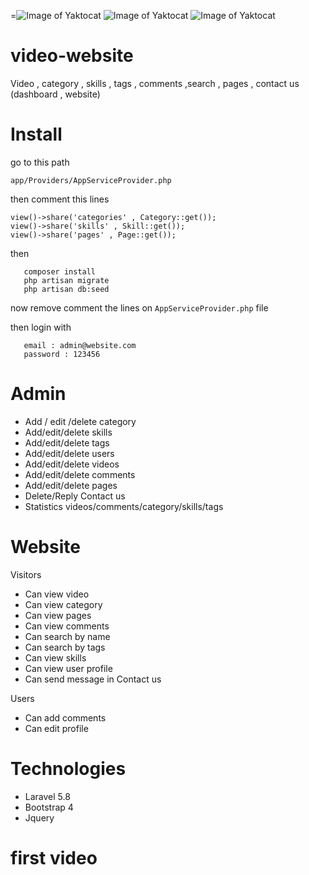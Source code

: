 =![Image of Yaktocat](https://i.ibb.co/c1wy4dG/Screen-Shot-2019-05-11-at-8-38-51-PM.png)
![Image of Yaktocat](https://i.ibb.co/bdhFRsQ/Screen-Shot-2019-05-11-at-8-39-04-PM.png)
![Image of Yaktocat](https://i.ibb.co/JyggXGY/Screen-Shot-2019-05-11-at-8-39-16-PM.png)

# video-website
Video , category , skills , tags  , comments ,search , pages , contact us (dashboard , website)

# Install

 go to this path

```
app/Providers/AppServiceProvider.php
```

then comment this lines

```
view()->share('categories' , Category::get());
view()->share('skills' , Skill::get());
view()->share('pages' , Page::get());
```

then

```
   composer install
   php artisan migrate
   php artisan db:seed
```

now remove comment the lines on `AppServiceProvider.php` file

then login with

```
   email : admin@website.com
   password : 123456
```

# Admin 
-	Add / edit /delete category
-	Add/edit/delete skills
-	Add/edit/delete tags
-	Add/edit/delete users
-	Add/edit/delete videos
-	Add/edit/delete comments
-	Add/edit/delete pages
-	Delete/Reply Contact us
-	Statistics videos/comments/category/skills/tags

# Website
Visitors
   -	Can view video
   -	Can view category
   -	Can view pages
   -	Can view comments
   -	Can search by name 
   -	Can search by tags
   -	Can view skills
   -	Can view user profile
   -	Can send message in Contact us
   
Users
   -	Can add comments
   -	Can edit profile

# Technologies
  -	Laravel 5.8
  -	Bootstrap 4
  -	Jquery


# first video
